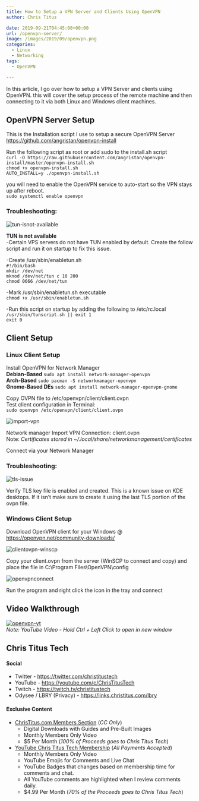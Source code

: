 ```yaml
---
title: How to Setup a VPN Server and Clients Using OpenVPN
author: Chris Titus

date: 2019-09-21T04:45:08+00:00
url: /openvpn-server/
image: /images/2019/09/openvpn.png
categories:
  - Linux
  - Networking
tags:
  - OpenVPN

---
```

In this article, I go over how to setup a VPN Server and clients using OpenVPN. this will cover the setup process of the remote machine and then connecting to it via both Linux and Windows client machines. <!--more-->

## OpenVPN Server Setup

This is the Installation script I use to setup a secure OpenVPN Server  
<https://github.com/angristan/openvpn-install>

Run the following script as root or add sudo to the install.sh script  
`curl -O https://raw.githubusercontent.com/angristan/openvpn-install/master/openvpn-install.sh`  
 `chmod +x openvpn-install.sh`  
`AUTO_INSTALL=y ./openvpn-install.sh`

you will need to enable the OpenVPN service to auto-start so the VPN stays up after reboot.  
`sudo systemctl enable openvpn`

### Troubleshooting:

![tun-isnot-available](/images/2019/09/tun-isnot-available.png) 

**TUN is not available**  
-Certain VPS servers do not have TUN enabled by default. Create the follow script and run it on startup to fix this issue.

-Create /usr/sbin/enabletun.sh  
`#!/bin/bash`   
`mkdir /dev/net`   
`mknod /dev/net/tun c 10 200`   
`chmod 0666 /dev/net/tun`

-Mark /usr/sbin/enabletun.sh executable  
`chmod +x /usr/sbin/enabletun.sh`

-Run this script on startup by adding the following to /etc/rc.local  
`/usr/sbin/tunscript.sh || exit 1`  
`exit 0`

## Client Setup

### Linux Client Setup

Install OpenVPN for Network Manager  
**Debian-Based** `sudo apt install network-manager-openvpn`  
**Arch-Based** `sudo pacman -S networkmanager-openvpn`  
**Gnome-Based DEs** `sudo apt install network-manager-openvpn-gnome`

Copy OVPN file to /etc/openvpn/client/client.ovpn  
Test client configuration in Terminal:  
`sudo openvpn /etc/openvpn/client/client.ovpn`

![import-vpn](/images/2019/09/import-vpn.png) 

Network manager Import VPN Connection: client.ovpn  
Note: _Certificates stored in ~/.local/share/networkmanagement/certificates_

Connect via your Network Manager

### Troubleshooting:

![tls-issue](/images/2019/09/tls-issue.png) 

Verify TLS key file is enabled and created. This is a known issue on KDE desktops. If it isn&#8217;t make sure to create it using the last TLS portion of the ovpn file.

### Windows Client Setup

Download OpenVPN client for your Windows @ https://openvpn.net/community-downloads/

![clientovpn-winscp](/images/2019/09/clientovpn-winscp.png?fit=1024%2C451&ssl=1) 

Copy your client.ovpn from the server (WinSCP to connect and copy) and place the file in C:\Program Files\OpenVPN\config

![openvpnconnect](/images/2019/09/openvpnconnect.jpg) 

Run the program and right click the icon in the tray and connect

## Video Walkthrough

[![openvpn-yt](https://img.youtube.com/vi/CBJMl9MILbg/0.jpg)](https://www.youtube.com/watch?v=CBJMl9MILbg)  
_Note: YouTube Video - Hold Ctrl + Left Click to open in new window_

## Chris Titus Tech

#### Social

- Twitter - <https://twitter.com/christitustech>
- YouTube - <https://youtube.com/c/ChrisTitusTech>
- Twitch - <https://twitch.tv/christitustech>
- Odysee / LBRY (Privacy) - <https://links.christitus.com/lbry>

#### Exclusive Content

- [ChrisTitus.com Members Section][1] (_CC Only_)
  - Digital Downloads with Guides and Pre-Built Images
  - Monthly Members Only Video
  - $5 Per Month (_100% of Proceeds goes to Chris Titus Tech_)
- [YouTube Chris Titus Tech Membership][2] (_All Payments Accepted_)
  - Monthly Members Only Video
  - YouTube Emojis for Comments and Live Chat
  - YouTube Badges that changes based on membership time for comments and chat.
  - All YouTube comments are highlighted when I review comments daily. 
  - $4.99 Per Month (_70% of the Proceeds goes to Chris Titus Tech_)

 [1]: https://portal.christitus.com
 [2]: https://links.christitus.com/join